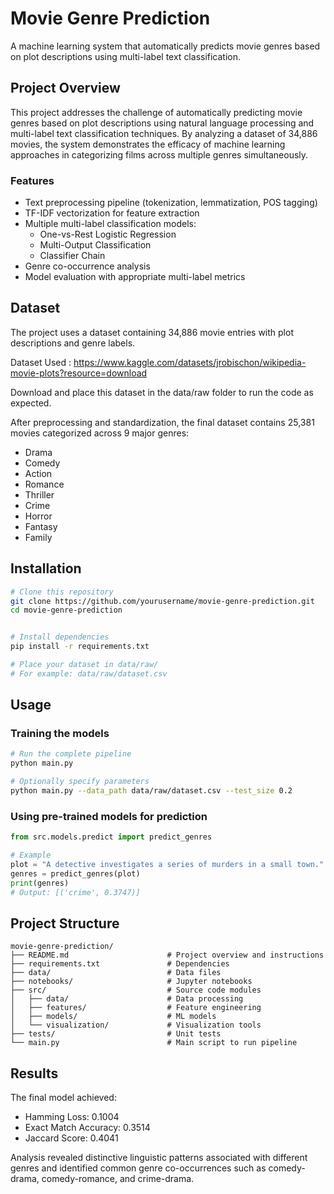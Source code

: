 ﻿# Movie Genre Prediction

A machine learning system that automatically predicts movie genres based on plot descriptions using multi-label text classification.

## Project Overview

This project addresses the challenge of automatically predicting movie genres based on plot descriptions using natural language processing and multi-label text classification techniques. By analyzing a dataset of 34,886 movies, the system demonstrates the efficacy of machine learning approaches in categorizing films across multiple genres simultaneously.

### Features

- Text preprocessing pipeline (tokenization, lemmatization, POS tagging)
- TF-IDF vectorization for feature extraction
- Multiple multi-label classification models:
  - One-vs-Rest Logistic Regression
  - Multi-Output Classification
  - Classifier Chain
- Genre co-occurrence analysis
- Model evaluation with appropriate multi-label metrics

## Dataset

The project uses a dataset containing 34,886 movie entries with plot descriptions and genre labels.

Dataset Used : https://www.kaggle.com/datasets/jrobischon/wikipedia-movie-plots?resource=download

Download and place this dataset in the data/raw folder to run the code as expected.

After preprocessing and standardization, the final dataset contains 25,381 movies categorized across 9 major genres:
- Drama
- Comedy
- Action
- Romance
- Thriller
- Crime
- Horror
- Fantasy
- Family

## Installation

```bash
# Clone this repository
git clone https://github.com/yourusername/movie-genre-prediction.git
cd movie-genre-prediction


# Install dependencies
pip install -r requirements.txt

# Place your dataset in data/raw/
# For example: data/raw/dataset.csv
```

## Usage

### Training the models

```bash
# Run the complete pipeline
python main.py

# Optionally specify parameters
python main.py --data_path data/raw/dataset.csv --test_size 0.2
```

### Using pre-trained models for prediction

```python
from src.models.predict import predict_genres

# Example
plot = "A detective investigates a series of murders in a small town."
genres = predict_genres(plot)
print(genres)
# Output: [('crime', 0.3747)]
```

## Project Structure

```
movie-genre-prediction/
├── README.md                      # Project overview and instructions
├── requirements.txt               # Dependencies
├── data/                          # Data files
├── notebooks/                     # Jupyter notebooks
├── src/                           # Source code modules
│   ├── data/                      # Data processing
│   ├── features/                  # Feature engineering
│   ├── models/                    # ML models
│   └── visualization/             # Visualization tools
├── tests/                         # Unit tests
└── main.py                        # Main script to run pipeline
```

## Results

The final model achieved:
- Hamming Loss: 0.1004
- Exact Match Accuracy: 0.3514
- Jaccard Score: 0.4041

Analysis revealed distinctive linguistic patterns associated with different genres and identified common genre co-occurrences such as comedy-drama, comedy-romance, and crime-drama.

